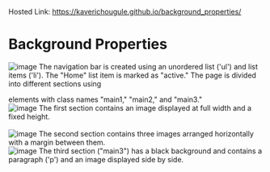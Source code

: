 Hosted Link: https://kaverichougule.github.io/background_properties/

# Background Properties

![image](https://github.com/kaverichougule/background_properties/assets/101037685/8fa6d8eb-4987-45d6-a0b0-23f0dedb495d)
The navigation bar is created using an unordered list ('ul') and list items ('li'). The "Home" list item is marked as "active."
The page is divided into different sections using <div> elements with class names "main1," "main2," and "main3."
<br>
![image](https://github.com/kaverichougule/background_properties/assets/101037685/fec78a11-2705-489d-91e6-a567407b8ac6)
The first section contains an image displayed at full width and a fixed height. <br>
<br>
![image](https://github.com/kaverichougule/background_properties/assets/101037685/13ba01c6-d7db-491f-84cb-693f984fa6f8)
The second section contains three images arranged horizontally with a margin between them.
<br>
![image](https://github.com/kaverichougule/background_properties/assets/101037685/184a9568-87c4-417f-803f-8ab8155cc20e)
The third section ("main3") has a black background and contains a paragraph ('p') and an image displayed side by side.
